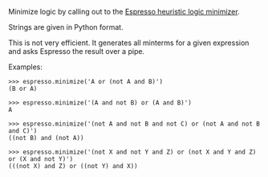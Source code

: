 Minimize logic by calling out to the [Espresso heuristic logic minimizer](https://en.wikipedia.org/wiki/Espresso_heuristic_logic_minimizer).

Strings are given in Python format.

This is not very efficient. It generates all minterms for a given expression and asks Espresso the result over a pipe.

Examples:

```
>>> espresso.minimize('A or (not A and B)')
(B or A)
```

```
>>> espresso.minimize('(A and not B) or (A and B)')
A
```

```
>>> espresso.minimize('(not A and not B and not C) or (not A and not B and C)')
((not B) and (not A))
```

```
>>> espresso.minimize('(not X and not Y and Z) or (not X and Y and Z) or (X and not Y)')
(((not X) and Z) or ((not Y) and X))
```
